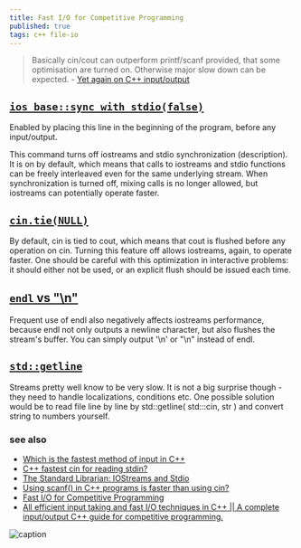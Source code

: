 ```yaml
---
title: Fast I/O for Competitive Programming
published: true
tags: c++ file-io
---
```

> Basically cin/cout can outperform printf/scanf provided, that some optimisation are turned on. Otherwise major slow down can be expected. - [Yet again on C++ input/output](http://codeforces.com/blog/entry/5217)

## [`ios_base::sync_with_stdio(false)`](https://en.cppreference.com/w/cpp/io/ios_base/sync_with_stdio)

Enabled by placing this line in the beginning of the program, before any input/output.

This command turns off iostreams and stdio synchronization (description). It is on by default, which means that calls to iostreams and stdio functions can be freely interleaved even for the same underlying stream. When synchronization is turned off, mixing calls is no longer allowed, but iostreams can potentially operate faster.

## [`cin.tie(NULL)`](https://en.cppreference.com/w/cpp/io/basic_ios/tie)

By default, cin is tied to cout, which means that cout is flushed before any operation on cin. Turning this feature off allows iostreams, again, to operate faster. One should be careful with this optimization in interactive problems: it should either not be used, or an explicit flush should be issued each time.

## [`endl` vs "\n"](https://en.cppreference.com/w/cpp/io/manip/endl)

Frequent use of endl also negatively affects iostreams performance, because endl not only outputs a newline character, but also flushes the stream's buffer. You can simply output '\n' or "\n" instead of endl.

## [`std::getline`](https://stackoverflow.com/a/15036951/51386)

Streams pretty well know to be very slow. It is not a big surprise though - they need to handle localizations, conditions etc. One possible solution would be to read file line by line by std::getline( std:::cin, str ) and convert string to numbers yourself.

### see also
- [Which is the fastest method of input in C++](https://stackoverflow.com/a/9747716/51386)
- [C++ fastest cin for reading stdin?](https://stackoverflow.com/questions/15036878/c-fastest-cin-for-reading-stdin/15036951#15036951)
- [The Standard Librarian: IOStreams and Stdio](http://www.drdobbs.com/the-standard-librarian-iostreams-and-std/184401305)
- [Using scanf() in C++ programs is faster than using cin?](https://stackoverflow.com/questions/1042110/using-scanf-in-c-programs-is-faster-than-using-cin)
- [Fast I/O for Competitive Programming](https://www.geeksforgeeks.org/fast-io-for-competitive-programming/)
- [All efficient input taking and fast I/O techniques in C++ || A complete input/output C++ guide for competitive programming.](https://medium.com/analytics-vidhya/all-efficient-input-taking-and-fast-i-o-techniques-in-c-a-complete-input-output-c-guide-for-3d2e40640e49)

![caption](https://www.cplusplus.com/img/iostream.gif)
